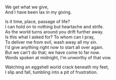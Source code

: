 <!--
title: Continuous proportion
created: 20 April 2005 - 10:26 am
updated: 20 April 2005 - 10:26 am
slug: continuous-proportion
tags: poetry
-->

We get what we give,  
And I have been lax in my giving.  

Is it time, place, passage of life?  
I can hold on to nothing but heartache and strife.  
As the world turns around you drift further away.  
Is this what I asked for? To whom can I pray,  
To deliver me from evil, wash away all my sin.  
I'd give anything right now to start all over again.  
But we can't do that; we have come to far now.  
Words spoken at midnight, I'm unworthy of that vow.  

Watching an eggshell world crack beneath my feet,  
I slip and fall, tumbling into a pit of frustration.  
